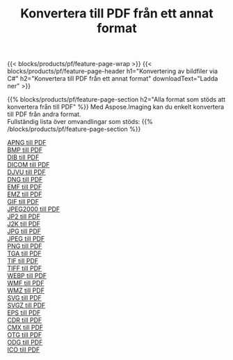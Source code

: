﻿---
title: Konvertera till PDF från ett annat format 
weight: 3920
url: /sv/java/conversion/to/pdf 
lang: sv
langdirlevel: 2
locales: zh-hans,ja,it,ru,de,es,fr,nl,id,lt,pl,pt,vi,tr,ko,zh-hant,ar,hi,th,sv,cs,uk,he
description: Med Aspose.Imaging kan du enkelt konvertera till PDF från andra format
---

{{< blocks/products/pf/feature-page-wrap >}}
{{< blocks/products/pf/feature-page-header h1="Konvertering av bildfiler via C#" h2="Konvertera till PDF från ett annat format" downloadText="Ladda ner" >}}


{{% blocks/products/pf/feature-page-section  h2="Alla format som stöds att konvertera från till PDF" %}}
Med Aspose.Imaging kan du enkelt konvertera till PDF från andra format.
<br/>
Fullständig lista över omvandlingar som stöds:
{{% /blocks/products/pf/feature-page-section %}}
<div class="container-fluid productfamilypage bg-gray">
    <div class="convertypes bg-gray agp-content section">
        <div class="container">
		<div class="row other-converters">
		    <div class='col-md-2 other-converter remove-lp remove-rp'><a href="/imaging/sv/java/conversion/apng-to-pdf" >APNG till PDF</a></div>
<div class='col-md-2 other-converter remove-lp remove-rp'><a href="/imaging/sv/java/conversion/bmp-to-pdf" >BMP till PDF</a></div>
<div class='col-md-2 other-converter remove-lp remove-rp'><a href="/imaging/sv/java/conversion/dib-to-pdf" >DIB till PDF</a></div>
<div class='col-md-2 other-converter remove-lp remove-rp'><a href="/imaging/sv/java/conversion/dicom-to-pdf" >DICOM till PDF</a></div>
<div class='col-md-2 other-converter remove-lp remove-rp'><a href="/imaging/sv/java/conversion/djvu-to-pdf" >DJVU till PDF</a></div>
<div class='col-md-2 other-converter remove-lp remove-rp'><a href="/imaging/sv/java/conversion/dng-to-pdf" >DNG till PDF</a></div>
<div class='col-md-2 other-converter remove-lp remove-rp'><a href="/imaging/sv/java/conversion/emf-to-pdf" >EMF till PDF</a></div>
<div class='col-md-2 other-converter remove-lp remove-rp'><a href="/imaging/sv/java/conversion/emz-to-pdf" >EMZ till PDF</a></div>
<div class='col-md-2 other-converter remove-lp remove-rp'><a href="/imaging/sv/java/conversion/gif-to-pdf" >GIF till PDF</a></div>
<div class='col-md-2 other-converter remove-lp remove-rp'><a href="/imaging/sv/java/conversion/jpeg2000-to-pdf" >JPEG2000 till PDF</a></div>
<div class='col-md-2 other-converter remove-lp remove-rp'><a href="/imaging/sv/java/conversion/jp2-to-pdf" >JP2 till PDF</a></div>
<div class='col-md-2 other-converter remove-lp remove-rp'><a href="/imaging/sv/java/conversion/j2k-to-pdf" >J2K till PDF</a></div>
<div class='col-md-2 other-converter remove-lp remove-rp'><a href="/imaging/sv/java/conversion/jpg-to-pdf" >JPG till PDF</a></div>
<div class='col-md-2 other-converter remove-lp remove-rp'><a href="/imaging/sv/java/conversion/jpeg-to-pdf" >JPEG till PDF</a></div>
<div class='col-md-2 other-converter remove-lp remove-rp'><a href="/imaging/sv/java/conversion/png-to-pdf" >PNG till PDF</a></div>
<div class='col-md-2 other-converter remove-lp remove-rp'><a href="/imaging/sv/java/conversion/tga-to-pdf" >TGA till PDF</a></div>
<div class='col-md-2 other-converter remove-lp remove-rp'><a href="/imaging/sv/java/conversion/tif-to-pdf" >TIF till PDF</a></div>
<div class='col-md-2 other-converter remove-lp remove-rp'><a href="/imaging/sv/java/conversion/tiff-to-pdf" >TIFF till PDF</a></div>
<div class='col-md-2 other-converter remove-lp remove-rp'><a href="/imaging/sv/java/conversion/webp-to-pdf" >WEBP till PDF</a></div>
<div class='col-md-2 other-converter remove-lp remove-rp'><a href="/imaging/sv/java/conversion/wmf-to-pdf" >WMF till PDF</a></div>
<div class='col-md-2 other-converter remove-lp remove-rp'><a href="/imaging/sv/java/conversion/wmz-to-pdf" >WMZ till PDF</a></div>
<div class='col-md-2 other-converter remove-lp remove-rp'><a href="/imaging/sv/java/conversion/svg-to-pdf" >SVG till PDF</a></div>
<div class='col-md-2 other-converter remove-lp remove-rp'><a href="/imaging/sv/java/conversion/svgz-to-pdf" >SVGZ till PDF</a></div>
<div class='col-md-2 other-converter remove-lp remove-rp'><a href="/imaging/sv/java/conversion/eps-to-pdf" >EPS till PDF</a></div>
<div class='col-md-2 other-converter remove-lp remove-rp'><a href="/imaging/sv/java/conversion/cdr-to-pdf" >CDR till PDF</a></div>
<div class='col-md-2 other-converter remove-lp remove-rp'><a href="/imaging/sv/java/conversion/cmx-to-pdf" >CMX till PDF</a></div>
<div class='col-md-2 other-converter remove-lp remove-rp'><a href="/imaging/sv/java/conversion/otg-to-pdf" >OTG till PDF</a></div>
<div class='col-md-2 other-converter remove-lp remove-rp'><a href="/imaging/sv/java/conversion/odg-to-pdf" >ODG till PDF</a></div>
<div class='col-md-2 other-converter remove-lp remove-rp'><a href="/imaging/sv/java/conversion/ico-to-pdf" >ICO till PDF</a></div>
                </div>
        </div>
    </div>
</div>
<br/>


